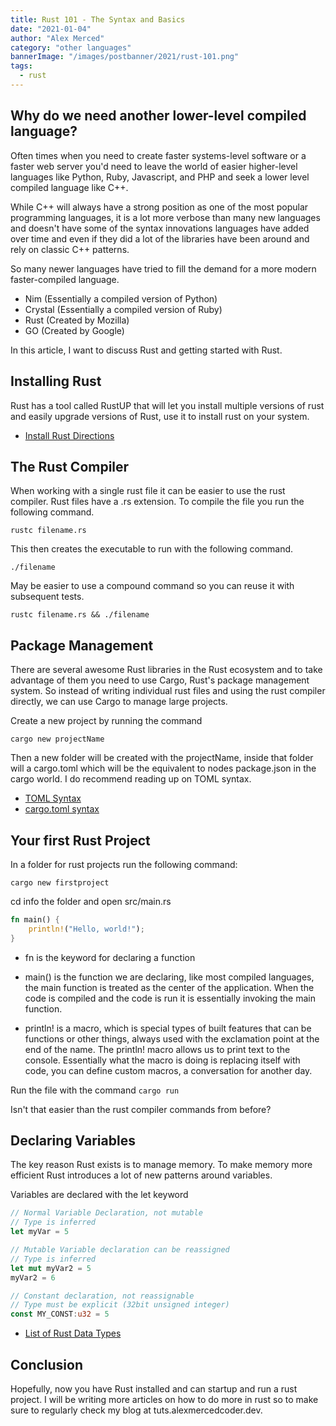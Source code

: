```yaml
---
title: Rust 101 - The Syntax and Basics
date: "2021-01-04"
author: "Alex Merced"
category: "other languages"
bannerImage: "/images/postbanner/2021/rust-101.png"
tags:
  - rust
---
```


## Why do we need another lower-level compiled language?

Often times when you need to create faster systems-level software or a faster web server you'd need to leave the world of easier higher-level languages like Python, Ruby, Javascript, and PHP and seek a lower level compiled language like C++.

While C++ will always have a strong position as one of the most popular programming languages, it is a lot more verbose than many new languages and doesn't have some of the syntax innovations languages have added over time and even if they did a lot of the libraries have been around and rely on classic C++ patterns.

So many newer languages have tried to fill the demand for a more modern faster-compiled language.

- Nim (Essentially a compiled version of Python)
- Crystal (Essentially a compiled version of Ruby)
- Rust (Created by Mozilla)
- GO (Created by Google)

In this article, I want to discuss Rust and getting started with Rust.

## Installing Rust

Rust has a tool called RustUP that will let you install multiple versions of rust and easily upgrade versions of Rust, use it to install rust on your system.

- [Install Rust Directions](https://www.rust-lang.org/tools/install)

## The Rust Compiler

When working with a single rust file it can be easier to use the rust compiler. Rust files have a .rs extension. To compile the file you run the following command.

`rustc filename.rs`

This then creates the executable to run with the following command.

`./filename`

May be easier to use a compound command so you can reuse it with subsequent tests.

`rustc filename.rs && ./filename`

## Package Management

There are several awesome Rust libraries in the Rust ecosystem and to take advantage of them you need to use Cargo, Rust's package management system. So instead of writing individual rust files and using the rust compiler directly, we can use Cargo to manage large projects.

Create a new project by running the command

`cargo new projectName`

Then a new folder will be created with the projectName, inside that folder will a cargo.toml which will be the equivalent to nodes package.json in the cargo world. I do recommend reading up on TOML syntax.

- [TOML Syntax](https://github.com/toml-lang/toml)
- [cargo.toml syntax](https://doc.rust-lang.org/cargo/reference/manifest.html)

## Your first Rust Project

In a folder for rust projects run the following command:

`cargo new firstproject`

cd info the folder and open src/main.rs

```rs
fn main() {
    println!("Hello, world!");
}

```

- fn is the keyword for declaring a function

- main() is the function we are declaring, like most compiled languages, the main function is treated as the center of the application. When the code is compiled and the code is run it is essentially invoking the main function.

- println! is a macro, which is special types of built features that can be functions or other things, always used with the exclamation point at the end of the name. The println! macro allows us to print text to the console. Essentially what the macro is doing is replacing itself with code, you can define custom macros, a conversation for another day.

Run the file with the command `cargo run`

Isn't that easier than the rust compiler commands from before?

## Declaring Variables

The key reason Rust exists is to manage memory. To make memory more efficient Rust introduces a lot of new patterns around variables.

Variables are declared with the let keyword

```rust
// Normal Variable Declaration, not mutable
// Type is inferred
let myVar = 5

// Mutable Variable declaration can be reassigned
// Type is inferred
let mut myVar2 = 5
myVar2 = 6

// Constant declaration, not reassignable
// Type must be explicit (32bit unsigned integer)
const MY_CONST:u32 = 5
```

- [List of Rust Data Types](https://doc.rust-lang.org/book/ch03-02-data-types.html)

## Conclusion

Hopefully, now you have Rust installed and can startup and run a rust project. I will be writing more articles on how to do more in rust so to make sure to regularly check my blog at tuts.alexmercedcoder.dev.
